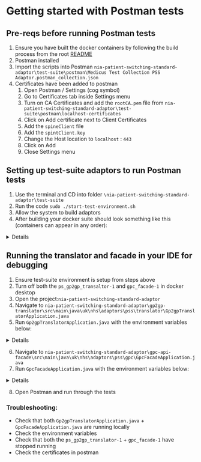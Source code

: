 # Getting started with Postman tests

## Pre-reqs before running Postman tests
1. Ensure you have built the docker containers by following the build process from the root [README](../README.md)
2. Postman installed
3. Import the scripts into Postman `nia-patient-switching-standard-adaptor\test-suite\postman\Medicus Test Collection PSS Adaptor.postman_collection.json`
4. Certificates have been added to postman
    1. Open Postman / Settings (cog symbol)
    2. Go to Certificates tab inside Settings menu
    3. Turn on CA Certificates and add the `rootCA.pem` file from `nia-patient-switching-standard-adaptor\test-suite\postman\localhost-certificates`
    4. Click on Add certificate next to Client Certificates
    5. Add the `spineClient` file
    6. Add the `spintClient.key`
    7. Change the Host location to `localhost` : `443`
    8. Click on Add
    9. Close Settings menu

## Setting up test-suite adaptors to run Postman tests
1. Use the terminal and CD into folder `\nia-patient-switching-standard-adaptor\test-suite`
2. Run the code `sudo ./start-test-environment.sh`
3. Allow the system to build adaptors
4. After building your docker suite should look something like this (containers can appear in any order):

<details>
    ```
    - test-suite (expand the folder)
		- ps_gp2gp_translator-1
		- gpc_facade-1
		- mock-spine-mhs-1
		- inbound-1
		- ps_db-1
		- outbound-1
		- activemq-1
		- redis-1
		- dynamodb-1
    ```
</details>

## Running the translator and facade in your IDE for debugging
1. Ensure test-suite environment is setup from steps above
2. Turn off both the `ps_gp2gp_transaltor-1` and `gpc_facade-1` in docker desktop
3. Open the project:`nia-patient-switching-standard-adaptor`
4. Navigate to `nia-patient-switching-standard-adaptor\gp2gp-translator\src\main\java\uk\nhs\adaptors\pss\translator\Gp2gpTranslatorApplication.java`
5. Run `Gp2gpTranslatorApplication.java` with the environment variables below:

<details>

   ```   
   DB_PORT: '5436'
   PS_DB_PORT: '5436'
   HOSTNAME: 'localhost'
   
   PS_DB_URL: "jdbc:postgresql://localhost:5436"
   PS_DB_OWNER_NAME: "postgres"
   PS_FROM_ODS_CODE: "PSS_001"
   PS_DB_OWNER_PASSWORD: "123456"
   PS_DB_HOST: "localhost"
   POSTGRES_PASSWORD: "123456"
   GPC_FACADE_USER_DB_PASSWORD: "123456"
   GP2GP_TRANSLATOR_USER_DB_PASSWORD: "123456"
   GP2GP_TRANSLATOR_SERVER_PORT: "8085"
   GPC_FACADE_SERVER_PORT: "8081"
   PS_QUEUE_NAME: "pssQueue"
   MHS_QUEUE_NAME: "mhsQueue"
   MHS_BASE_URL: "http://localhost:8084/"
   
   PS_AMQP_USERNAME: "admin"
   PS_AMQP_PASSWORD: "admin"
   MHS_AMQP_USERNAME: "admin"
   MHS_AMQP_PASSWORD: "admin"
   
   SDS_API_KEY: "change_if_needed" # used for calculating migration timeouts 
   
   #changepathforsnomedFilepath
   SNOMED_CT_TERMINOLOGY_FILE: "/snomed/file/location/uk_sct2mo_36.0.0_20230412000001Z.zip"
   
   SUPPORTED_FILE_TYPES: "application/msword,application/vnd.openxmlformats-officedocument.wordprocessingml.document,application/msoutlook,text/rtf,text/plain,image/bmp,image/gif,image/jpeg,image/png,image/tiff,application/xml,audio/x-aiff,audio/x-mpegurl,audio/mpeg,audio/x-wav,audio/x-ms-wma,video/3gpp2,video/3gpp,video/x-ms-asf,video/x-ms-asf,video/x-msvideo,video/x-flv,video/quicktime,video/mp4,video/mpeg,audio/vnd.rn-realaudio,application/x-shockwave-flash,video/x-ms-vob,video/x-ms-wmv,application/postscript,application/postscript,image/svg+xml,image/x-pict,application/pdf,application/vnd.openxmlformats-package.relationships+xml,text/css,text/html,application/xhtml+xml,text/plain,application/json,text/xml,application/xml,application/pdf,audio/basic,audio/mpeg,image/png,image/gif,image/jpeg,image/tiff,video/mpeg,application/msword,application/octet-stream,text/csv,application/dicom,application/zip,application/x-rar-compressed,application/x-gzip,application/vnd.ms-excel,application/vnd.openxmlformats-officedocument.spreadsheetml.sheet,application/x-mplayer2,audio/x-au,application/x-troff-msvideo,video/msvideo,image/x-windows-bmp,application/pkix-cert,application/x-x509-ca-cert,application/cdf,application/x-cdf,application/x-netcdf,application/x-x509-user-cert,application/EDIFACT,application/EDI-X12,application/EDI-Consent,application/hl7-v2,application/hl7-v2+xml,video/x-mpeg,application/pkcs10,application/x-pkcs10,application/pkcs-12,application/x-pkcs12,application/x-pkcs7-signature,application/pkcs7-mime,application/x-pkcs7-mime,application/pkcs7-mime,application/x-pkcs7-mime,application/x-pkcs7-certreqresp,application/pkcs7-signature,application/x-rtf,application/x-compressed,application/x-zip-compressed,multipart/x-zip,application/pgp,application/pgp-keys,application/pgp-signature,application/x-pgp-plugin,application/pgp-encrypted,audio/wav,audio/wave,audio/x-pn-wav,chemical/x-mdl-sdfile,chemical/x-mdl-molfile,chemical/x-pdb,application/x-hl7"
   PS_LOGGING_LEVEL: "DEBUG"
   
   ```

</details>

6. Navigate to `nia-patient-switching-standard-adaptor\gpc-api-facade\src\main\java\uk\nhs\adaptors\pss\gpc\GpcFacadeApplication.java`
7. Run `GpcFacadeApplication.java` with the environment variables below:

<details>

```
GPC_FACADE_USER_DB_PASSWORD: "123456"
```
</details>

8. Open Postman and run through the tests


### Troubleshooting:
- Check that both `Gp2gpTranslatorApplication.java` + `GpcFacadeApplication.java` are running locally
- Check the environment variables
- Check that both the `ps_gp2gp_translator-1` + `gpc_facade-1` have stopped running
- Check the certificates in postman
